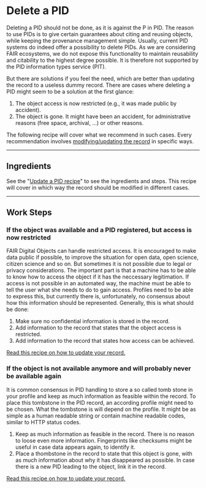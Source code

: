 # Delete a PID

Deleting a PID should not be done, as it is against the P in PID. The reason to use PIDs is to give certain guarantees about citing and reusing objects, while keeping the provenance management simple. Usually, current PID systems do indeed offer a possibility to delete PIDs. As we are considering FAIR ecosystems, we do not expose this functionality to maintain reusability and citability to the highest degree possible. It is therefore not supported by the PID information types service (PIT).

But there are solutions if you feel the need, which are better than updating the record to a useless dummy record. There are cases where deleting a PID might seem to be a solution at the first glance:

1. The object access is now restricted (e.g., it was made public by accident).
2. The object is gone. It might have been an accident, for administrative reasons (free space, archival, ...) or other reasons.

The following recipe will cover what we recommend in such cases. Every recommendation involves [modifying/updating the record](./update.md) in specific ways.

---

## Ingredients

See the "[Update a PID recipe](./update.md)" to see the ingredients and steps. This recipe will cover in which way the record should be modified in different cases.

---

## Work Steps

### If the object was available and a PID registered, but access is now restricted

FAIR Digital Objects can handle restricted access. It is encouraged to make data public if possible, to improve the situation for open data, open science, citizen science and so on. But sometimes it is not possible due to legal or privacy considerations. The important part is that a machine has to be able to know how to access the object if it has the neccessary legitimation. If access is not possible in an automated way, the machine must be able to tell the user what she needs to do to gain access. Profiles need to be able to express this, but currently there is, unfortunately, no consensus about how this information should be represented. Generally, this is what should be done:

1. Make sure no confidential information is stored in the record.
2. Add information to the record that states that the object access is restricted.
3. Add information to the record that states how access can be achieved.

[Read this recipe on how to update your record.](./update.md)

### If the object is not available anymore and will probably never be available again

It is common consensus in PID handling to store a so called tomb stone in your profile and keep as much information as feasible within the record. To place this tombstone in the PID record, an according profile might need to be chosen. What the tombstone is will depend on the profile. It might be as simple as a human readable string or contain machine readable codes, similar to HTTP status codes.

1. Keep as much information as feasible in the record. There is no reason to loose even more information. Fingerprints like checksums might be useful in case data appears again, to identify it.
2. Place a thombstone in the record to state that this object is gone, with as much information about why it has disappeared as possible. In case there is a new PID leading to the object, link it in the record.

[Read this recipe on how to update your record.](./update.md)
